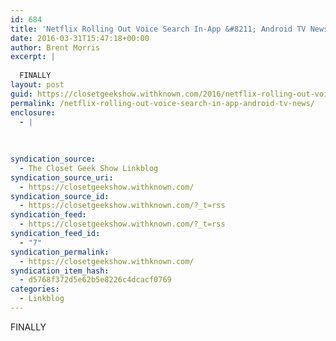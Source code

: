 ```yaml
---
id: 684
title: 'Netflix Rolling Out Voice Search In-App &#8211; Android TV News'
date: 2016-03-31T15:47:18+00:00
author: Brent Morris
excerpt: |
  
  FINALLY
layout: post
guid: https://closetgeekshow.withknown.com/2016/netflix-rolling-out-voice-search-in-app---android-tv-news
permalink: /netflix-rolling-out-voice-search-in-app-android-tv-news/
enclosure:
  - |
    
    
    
syndication_source:
  - The Closet Geek Show Linkblog
syndication_source_uri:
  - https://closetgeekshow.withknown.com/
syndication_source_id:
  - https://closetgeekshow.withknown.com/?_t=rss
syndication_feed:
  - https://closetgeekshow.withknown.com/?_t=rss
syndication_feed_id:
  - "7"
syndication_permalink:
  - https://closetgeekshow.withknown.com/
syndication_item_hash:
  - d5768f372d5e62b5e8226c4dcacf0769
categories:
  - Linkblog
---
```

<div class="known-bookmark">
  <p>
    FINALLY
  </p>
</div>